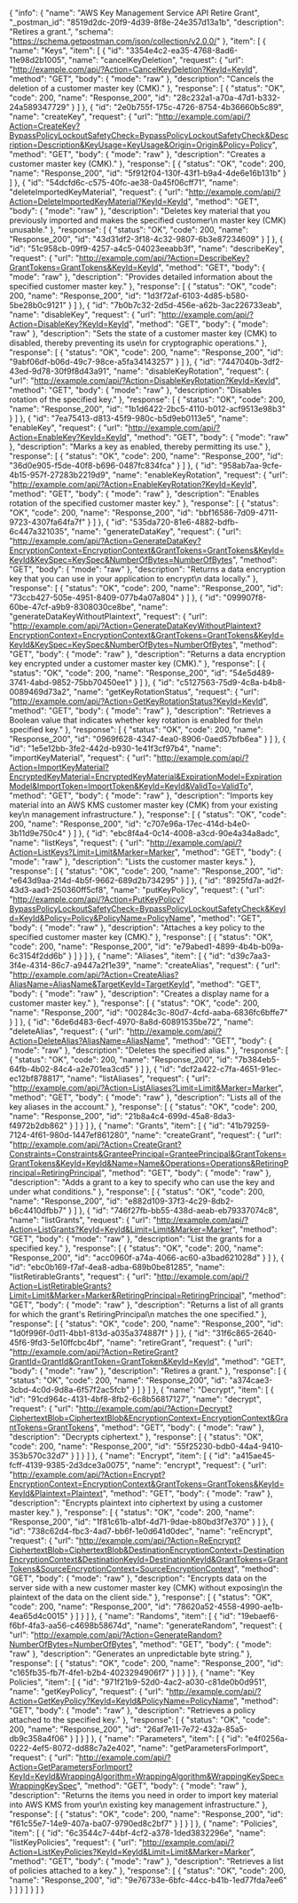 {
  "info": {
    "name": "AWS Key Management Service API Retire Grant",
    "_postman_id": "8519d2dc-20f9-4d39-8f8e-24e357d13a1b",
    "description": "Retires a grant.",
    "schema": "https://schema.getpostman.com/json/collection/v2.0.0/"
  },
  "item": [
    {
      "name": "Keys",
      "item": [
        {
          "id": "3354e4c2-ea35-4768-8ad6-11e98d2b1005",
          "name": "cancelKeyDeletion",
          "request": {
            "url": "http://example.com/api/?Action=CancelKeyDeletion?KeyId=KeyId",
            "method": "GET",
            "body": {
              "mode": "raw"
            },
            "description": "Cancels the deletion of a customer master key (CMK)."
          },
          "response": [
            {
              "status": "OK",
              "code": 200,
              "name": "Response_200",
              "id": "28c232a1-a70a-47d1-b332-24a589347729"
            }
          ]
        },
        {
          "id": "2e0b755f-175c-4726-8754-4b36660b5c89",
          "name": "createKey",
          "request": {
            "url": "http://example.com/api/?Action=CreateKey?BypassPolicyLockoutSafetyCheck=BypassPolicyLockoutSafetyCheck&Description=Description&KeyUsage=KeyUsage&Origin=Origin&Policy=Policy",
            "method": "GET",
            "body": {
              "mode": "raw"
            },
            "description": "Creates a customer master key (CMK)."
          },
          "response": [
            {
              "status": "OK",
              "code": 200,
              "name": "Response_200",
              "id": "5f912f04-130f-43f1-b9a4-4de6e16b131b"
            }
          ]
        },
        {
          "id": "54dcfd6c-c575-40fc-ae38-0a45f06cff71",
          "name": "deleteImportedKeyMaterial",
          "request": {
            "url": "http://example.com/api/?Action=DeleteImportedKeyMaterial?KeyId=KeyId",
            "method": "GET",
            "body": {
              "mode": "raw"
            },
            "description": "Deletes key material that you previously imported and makes the specified customer\n      master key (CMK) unusable."
          },
          "response": [
            {
              "status": "OK",
              "code": 200,
              "name": "Response_200",
              "id": "43d31df2-3f18-4c32-9807-6b3e87234609"
            }
          ]
        },
        {
          "id": "51c958cb-09f9-4257-a4c5-04023eeabb3f",
          "name": "describeKey",
          "request": {
            "url": "http://example.com/api/?Action=DescribeKey?GrantTokens=GrantTokens&KeyId=KeyId",
            "method": "GET",
            "body": {
              "mode": "raw"
            },
            "description": "Provides detailed information about the specified customer master key."
          },
          "response": [
            {
              "status": "OK",
              "code": 200,
              "name": "Response_200",
              "id": "1d3f72af-6103-4d85-b580-5be28b0c9121"
            }
          ]
        },
        {
          "id": "7b0b7c32-2d5d-456e-a62b-3ac226733eab",
          "name": "disableKey",
          "request": {
            "url": "http://example.com/api/?Action=DisableKey?KeyId=KeyId",
            "method": "GET",
            "body": {
              "mode": "raw"
            },
            "description": "Sets the state of a customer master key (CMK) to disabled, thereby preventing its use\n      for cryptographic operations."
          },
          "response": [
            {
              "status": "OK",
              "code": 200,
              "name": "Response_200",
              "id": "9abf06df-b06d-49c7-98ce-a5fa34143257"
            }
          ]
        },
        {
          "id": "7447040b-3df2-43ed-9d78-30f9f8d43a91",
          "name": "disableKeyRotation",
          "request": {
            "url": "http://example.com/api/?Action=DisableKeyRotation?KeyId=KeyId",
            "method": "GET",
            "body": {
              "mode": "raw"
            },
            "description": "Disables rotation of the specified key."
          },
          "response": [
            {
              "status": "OK",
              "code": 200,
              "name": "Response_200",
              "id": "1b1d6422-2bc5-4110-b012-acf9513e98b3"
            }
          ]
        },
        {
          "id": "7ea75413-d813-45f9-980c-b5d9eb0113e5",
          "name": "enableKey",
          "request": {
            "url": "http://example.com/api/?Action=EnableKey?KeyId=KeyId",
            "method": "GET",
            "body": {
              "mode": "raw"
            },
            "description": "Marks a key as enabled, thereby permitting its use."
          },
          "response": [
            {
              "status": "OK",
              "code": 200,
              "name": "Response_200",
              "id": "36d0e905-f5de-40f8-b696-0487fc834fca"
            }
          ]
        },
        {
          "id": "958ab7aa-9cfe-4b15-957f-27283b2219d9",
          "name": "enableKeyRotation",
          "request": {
            "url": "http://example.com/api/?Action=EnableKeyRotation?KeyId=KeyId",
            "method": "GET",
            "body": {
              "mode": "raw"
            },
            "description": "Enables rotation of the specified customer master key."
          },
          "response": [
            {
              "status": "OK",
              "code": 200,
              "name": "Response_200",
              "id": "bbf16586-7d09-4711-9723-4307fa64fa7f"
            }
          ]
        },
        {
          "id": "535da720-81e6-4882-bdfb-6c447a321035",
          "name": "generateDataKey",
          "request": {
            "url": "http://example.com/api/?Action=GenerateDataKey?EncryptionContext=EncryptionContext&GrantTokens=GrantTokens&KeyId=KeyId&KeySpec=KeySpec&NumberOfBytes=NumberOfBytes",
            "method": "GET",
            "body": {
              "mode": "raw"
            },
            "description": "Returns a data encryption key that you can use in your application to encrypt\n      data locally."
          },
          "response": [
            {
              "status": "OK",
              "code": 200,
              "name": "Response_200",
              "id": "73ccb427-505e-4951-8409-077b4a07a804"
            }
          ]
        },
        {
          "id": "099907f8-60be-47cf-a9b9-8308030ce8be",
          "name": "generateDataKeyWithoutPlaintext",
          "request": {
            "url": "http://example.com/api/?Action=GenerateDataKeyWithoutPlaintext?EncryptionContext=EncryptionContext&GrantTokens=GrantTokens&KeyId=KeyId&KeySpec=KeySpec&NumberOfBytes=NumberOfBytes",
            "method": "GET",
            "body": {
              "mode": "raw"
            },
            "description": "Returns a data encryption key encrypted under a customer master key (CMK)."
          },
          "response": [
            {
              "status": "OK",
              "code": 200,
              "name": "Response_200",
              "id": "54e5d489-3741-4abd-9852-75bb70450ee1"
            }
          ]
        },
        {
          "id": "c5127563-75d9-4c8a-b4b8-0089469d73a2",
          "name": "getKeyRotationStatus",
          "request": {
            "url": "http://example.com/api/?Action=GetKeyRotationStatus?KeyId=KeyId",
            "method": "GET",
            "body": {
              "mode": "raw"
            },
            "description": "Retrieves a Boolean value that indicates whether key rotation is enabled for the\n      specified key."
          },
          "response": [
            {
              "status": "OK",
              "code": 200,
              "name": "Response_200",
              "id": "0969f628-4347-4ea0-8906-0aed57bfb6ea"
            }
          ]
        },
        {
          "id": "1e5e12bb-3fe2-442d-b930-1e41f3cf97b4",
          "name": "importKeyMaterial",
          "request": {
            "url": "http://example.com/api/?Action=ImportKeyMaterial?EncryptedKeyMaterial=EncryptedKeyMaterial&ExpirationModel=ExpirationModel&ImportToken=ImportToken&KeyId=KeyId&ValidTo=ValidTo",
            "method": "GET",
            "body": {
              "mode": "raw"
            },
            "description": "Imports key material into an AWS KMS customer master key (CMK) from your existing key\n      management infrastructure."
          },
          "response": [
            {
              "status": "OK",
              "code": 200,
              "name": "Response_200",
              "id": "c707e96a-17ec-414d-b4e0-3b11d9e750c4"
            }
          ]
        },
        {
          "id": "ebc8f4a4-0c14-4008-a3cd-90e4a34a8adc",
          "name": "listKeys",
          "request": {
            "url": "http://example.com/api/?Action=ListKeys?Limit=Limit&Marker=Marker",
            "method": "GET",
            "body": {
              "mode": "raw"
            },
            "description": "Lists the customer master keys."
          },
          "response": [
            {
              "status": "OK",
              "code": 200,
              "name": "Response_200",
              "id": "e643d9aa-214d-4b5f-9662-689d2b734295"
            }
          ]
        },
        {
          "id": "8925fd7a-ad2f-43d3-aad1-250360ff5cf8",
          "name": "putKeyPolicy",
          "request": {
            "url": "http://example.com/api/?Action=PutKeyPolicy?BypassPolicyLockoutSafetyCheck=BypassPolicyLockoutSafetyCheck&KeyId=KeyId&Policy=Policy&PolicyName=PolicyName",
            "method": "GET",
            "body": {
              "mode": "raw"
            },
            "description": "Attaches a key policy to the specified customer master key (CMK)."
          },
          "response": [
            {
              "status": "OK",
              "code": 200,
              "name": "Response_200",
              "id": "e79abed1-4899-4b4b-b09a-6c3154f2dd6b"
            }
          ]
        }
      ]
    },
    {
      "name": "Aliases",
      "item": [
        {
          "id": "d39c7aa3-3f4e-4314-86c7-a9447a2f1e39",
          "name": "createAlias",
          "request": {
            "url": "http://example.com/api/?Action=CreateAlias?AliasName=AliasName&TargetKeyId=TargetKeyId",
            "method": "GET",
            "body": {
              "mode": "raw"
            },
            "description": "Creates a display name for a customer master key."
          },
          "response": [
            {
              "status": "OK",
              "code": 200,
              "name": "Response_200",
              "id": "00284c3c-80d7-4cfd-aaba-6836fc6bffe7"
            }
          ]
        },
        {
          "id": "6de6d483-6ecf-4970-8a8d-60891535be72",
          "name": "deleteAlias",
          "request": {
            "url": "http://example.com/api/?Action=DeleteAlias?AliasName=AliasName",
            "method": "GET",
            "body": {
              "mode": "raw"
            },
            "description": "Deletes the specified alias."
          },
          "response": [
            {
              "status": "OK",
              "code": 200,
              "name": "Response_200",
              "id": "7b384eb5-64fb-4b02-84c4-a2e701ea3cd5"
            }
          ]
        },
        {
          "id": "dcf2a422-c7fa-4651-91ec-ec12bf878817",
          "name": "listAliases",
          "request": {
            "url": "http://example.com/api/?Action=ListAliases?Limit=Limit&Marker=Marker",
            "method": "GET",
            "body": {
              "mode": "raw"
            },
            "description": "Lists all of the key aliases in the account."
          },
          "response": [
            {
              "status": "OK",
              "code": 200,
              "name": "Response_200",
              "id": "21b8a4c4-699d-45a8-8da3-f4972b2db862"
            }
          ]
        }
      ]
    },
    {
      "name": "Grants",
      "item": [
        {
          "id": "41b79259-7124-4f61-980d-1447ef861280",
          "name": "createGrant",
          "request": {
            "url": "http://example.com/api/?Action=CreateGrant?Constraints=Constraints&GranteePrincipal=GranteePrincipal&GrantTokens=GrantTokens&KeyId=KeyId&Name=Name&Operations=Operations&RetiringPrincipal=RetiringPrincipal",
            "method": "GET",
            "body": {
              "mode": "raw"
            },
            "description": "Adds a grant to a key to specify who can use the key and under what conditions."
          },
          "response": [
            {
              "status": "OK",
              "code": 200,
              "name": "Response_200",
              "id": "e882d109-37f3-4c29-8db2-b6c4410dfbb7"
            }
          ]
        },
        {
          "id": "746f27fb-bb55-438d-aeab-eb79337074c8",
          "name": "listGrants",
          "request": {
            "url": "http://example.com/api/?Action=ListGrants?KeyId=KeyId&Limit=Limit&Marker=Marker",
            "method": "GET",
            "body": {
              "mode": "raw"
            },
            "description": "List the grants for a specified key."
          },
          "response": [
            {
              "status": "OK",
              "code": 200,
              "name": "Response_200",
              "id": "acc0960f-a74a-4066-ac60-a3bad621028d"
            }
          ]
        },
        {
          "id": "ebc0b169-f7af-4ea8-adba-689b0be81285",
          "name": "listRetirableGrants",
          "request": {
            "url": "http://example.com/api/?Action=ListRetirableGrants?Limit=Limit&Marker=Marker&RetiringPrincipal=RetiringPrincipal",
            "method": "GET",
            "body": {
              "mode": "raw"
            },
            "description": "Returns a list of all grants for which the grant's RetiringPrincipal\n      matches the one specified."
          },
          "response": [
            {
              "status": "OK",
              "code": 200,
              "name": "Response_200",
              "id": "1d0f996f-0d11-4bb1-813d-a035a374887f"
            }
          ]
        },
        {
          "id": "31f6c865-2640-45f6-9fd3-5e10ffcbc4bf",
          "name": "retireGrant",
          "request": {
            "url": "http://example.com/api/?Action=RetireGrant?GrantId=GrantId&GrantToken=GrantToken&KeyId=KeyId",
            "method": "GET",
            "body": {
              "mode": "raw"
            },
            "description": "Retires a grant."
          },
          "response": [
            {
              "status": "OK",
              "code": 200,
              "name": "Response_200",
              "id": "a374cae3-3cbd-4c0d-9d8a-6f57f2ac5fcb"
            }
          ]
        }
      ]
    },
    {
      "name": "Decrypt",
      "item": [
        {
          "id": "91cd964c-4131-4bf8-8fb2-6c8b56817127",
          "name": "decrypt",
          "request": {
            "url": "http://example.com/api/?Action=Decrypt?CiphertextBlob=CiphertextBlob&EncryptionContext=EncryptionContext&GrantTokens=GrantTokens",
            "method": "GET",
            "body": {
              "mode": "raw"
            },
            "description": "Decrypts ciphertext."
          },
          "response": [
            {
              "status": "OK",
              "code": 200,
              "name": "Response_200",
              "id": "55f25230-bdb0-44a4-9410-353b570c32d7"
            }
          ]
        }
      ]
    },
    {
      "name": "Encrypt",
      "item": [
        {
          "id": "a415ae45-fcff-4139-9385-2d3dce3a0075",
          "name": "encrypt",
          "request": {
            "url": "http://example.com/api/?Action=Encrypt?EncryptionContext=EncryptionContext&GrantTokens=GrantTokens&KeyId=KeyId&Plaintext=Plaintext",
            "method": "GET",
            "body": {
              "mode": "raw"
            },
            "description": "Encrypts plaintext into ciphertext by using a customer master key."
          },
          "response": [
            {
              "status": "OK",
              "code": 200,
              "name": "Response_200",
              "id": "1f81c61b-a1bf-4d71-9dae-b80bd3f7e370"
            }
          ]
        },
        {
          "id": "738c62d4-fbc3-4ad7-bb6f-1e0d641d0dec",
          "name": "reEncrypt",
          "request": {
            "url": "http://example.com/api/?Action=ReEncrypt?CiphertextBlob=CiphertextBlob&DestinationEncryptionContext=DestinationEncryptionContext&DestinationKeyId=DestinationKeyId&GrantTokens=GrantTokens&SourceEncryptionContext=SourceEncryptionContext",
            "method": "GET",
            "body": {
              "mode": "raw"
            },
            "description": "Encrypts data on the server side with a new customer master key (CMK) without exposing\n      the plaintext of the data on the client side."
          },
          "response": [
            {
              "status": "OK",
              "code": 200,
              "name": "Response_200",
              "id": "78620a52-4558-4990-ae1b-4ea65d4c0015"
            }
          ]
        }
      ]
    },
    {
      "name": "Randoms",
      "item": [
        {
          "id": "19ebaef6-f6bf-4fa3-aa56-c4698b58674d",
          "name": "generateRandom",
          "request": {
            "url": "http://example.com/api/?Action=GenerateRandom?NumberOfBytes=NumberOfBytes",
            "method": "GET",
            "body": {
              "mode": "raw"
            },
            "description": "Generates an unpredictable byte string."
          },
          "response": [
            {
              "status": "OK",
              "code": 200,
              "name": "Response_200",
              "id": "c165fb35-fb7f-4fe1-b2b4-4023294906f7"
            }
          ]
        }
      ]
    },
    {
      "name": "Key Policies",
      "item": [
        {
          "id": "971f21b9-52d0-4ac2-a030-c81de0b0d951",
          "name": "getKeyPolicy",
          "request": {
            "url": "http://example.com/api/?Action=GetKeyPolicy?KeyId=KeyId&PolicyName=PolicyName",
            "method": "GET",
            "body": {
              "mode": "raw"
            },
            "description": "Retrieves a policy attached to the specified key."
          },
          "response": [
            {
              "status": "OK",
              "code": 200,
              "name": "Response_200",
              "id": "26af7e11-7e72-432a-85a5-db9c358a4f06"
            }
          ]
        }
      ]
    },
    {
      "name": "Parameters",
      "item": [
        {
          "id": "e4f0256a-0222-4ef5-8072-dd88c7a2e402",
          "name": "getParametersForImport",
          "request": {
            "url": "http://example.com/api/?Action=GetParametersForImport?KeyId=KeyId&WrappingAlgorithm=WrappingAlgorithm&WrappingKeySpec=WrappingKeySpec",
            "method": "GET",
            "body": {
              "mode": "raw"
            },
            "description": "Returns the items you need in order to import key material into AWS KMS from your\n      existing key management infrastructure."
          },
          "response": [
            {
              "status": "OK",
              "code": 200,
              "name": "Response_200",
              "id": "f61c55e7-14e9-407a-ba07-9790ed8c2bf7"
            }
          ]
        }
      ]
    },
    {
      "name": "Policies",
      "item": [
        {
          "id": "6c3544c7-44bf-4cf2-a378-1ded3832296e",
          "name": "listKeyPolicies",
          "request": {
            "url": "http://example.com/api/?Action=ListKeyPolicies?KeyId=KeyId&Limit=Limit&Marker=Marker",
            "method": "GET",
            "body": {
              "mode": "raw"
            },
            "description": "Retrieves a list of policies attached to a key."
          },
          "response": [
            {
              "status": "OK",
              "code": 200,
              "name": "Response_200",
              "id": "9e76733e-6bfc-44cc-b41b-1ed77fda7ee6"
            }
          ]
        }
      ]
    }
  ]
}